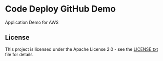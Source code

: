 # Code Deploy GitHub Demo

Application Demo for AWS

## License

This project is licensed under the Apache License 2.0 - see the [LICENSE.txt](LICENSE.txt) file for details


